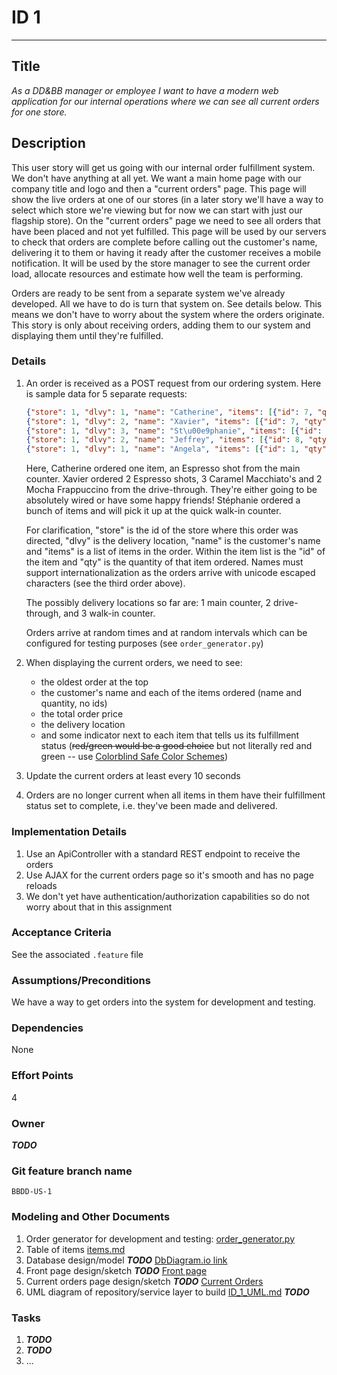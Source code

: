# ID 1
<hr>

## Title

*As a DD&BB manager or employee I want to have a modern web application for our internal operations where we can see all current orders for one store.*

## Description

This user story will get us going with our internal order fulfillment system.  We don't have anything at all yet.  We want a main home page with our company title and logo and then a "current orders" page.  This page will show the live orders at one of our stores (in a later story we'll have a way to select which store we're viewing but for now we can start with just our flagship store).  On the "current orders" page we need to see all orders that have been placed and not yet fulfilled.  This page will be used by our servers to check that orders are complete before calling out the customer's name, delivering it to them or having it ready after the customer receives a mobile notification.  It will be used by the store manager to see the current order load, allocate resources and estimate how well the team is performing.

Orders are ready to be sent from a separate system we've already developed.  All we have to do is turn that system on.  See details below.  This means we don't have to worry about the system where the orders originate.  This story is only about receiving orders, adding them to our system and displaying them until they're fulfilled.

### Details

1. An order is received as a POST request from our ordering system.  Here is sample data for 5 separate requests:
    ```json
    {"store": 1, "dlvy": 1, "name": "Catherine", "items": [{"id": 7, "qty": 1}]}
    {"store": 1, "dlvy": 2, "name": "Xavier", "items": [{"id": 7, "qty": 2}, {"id": 1, "qty": 3}, {"id": 4, "qty": 2}]}
    {"store": 1, "dlvy": 3, "name": "St\u00e9phanie", "items": [{"id": 5, "qty": 2}, {"id": 9, "qty": 1}, {"id": 10, "qty": 3}]}
    {"store": 1, "dlvy": 2, "name": "Jeffrey", "items": [{"id": 8, "qty": 3}, {"id": 7, "qty": 2}, {"id": 3, "qty": 1}]}
    {"store": 1, "dlvy": 1, "name": "Angela", "items": [{"id": 1, "qty": 2}, {"id": 11, "qty": 1}, {"id": 3, "qty": 1}, {"id": 16, "qty": 3}, {"id": 9, "qty": 2}]}
    ```
    Here, Catherine ordered one item, an Espresso shot from the main counter.  Xavier ordered 2 Espresso shots, 3 Caramel Macchiato's and 2 Mocha Frappuccino from the drive-through.  They're either going to be absolutely wired or have some happy friends!  Stéphanie ordered a bunch of items and will pick it up at the quick walk-in counter.

    For clarification, "store" is the id of the store where this order was directed, "dlvy" is the delivery location, "name" is the customer's name and "items" is a list of items in the order.  Within the item list is the "id" of the item and "qty" is the quantity of that item ordered.  Names must support internationalization as the orders arrive with unicode escaped characters (see the third order above).

    The possibly delivery locations so far are: 1 main counter, 2 drive-through, and 3 walk-in counter.

    Orders arrive at random times and at random intervals which can be configured for testing purposes (see `order_generator.py`)

2. When displaying the current orders, we need to see:
    - the oldest order at the top
    - the customer's name and each of the items ordered (name and quantity, no ids)
    - the total order price
    - the delivery location
    - and some indicator next to each item that tells us its fulfillment status (~~red/green would be a good choice~~ but not literally red and green -- use [Colorblind Safe Color Schemes](https://www.nceas.ucsb.edu/sites/default/files/2022-06/Colorblind%20Safe%20Color%20Schemes.pdf))

3. Update the current orders at least every 10 seconds

4. Orders are no longer current when all items in them have their fulfillment status set to complete, i.e. they've been made and delivered.

### Implementation Details

1. Use an ApiController with a standard REST endpoint to receive the orders
2. Use AJAX for the current orders page so it's smooth and has no page reloads
3. We don't yet have authentication/authorization capabilities so do not worry about that in this assignment

### Acceptance Criteria
See the associated `.feature` file

### Assumptions/Preconditions
We have a way to get orders into the system for development and testing.

### Dependencies
None

### Effort Points
4

### Owner
***TODO***

### Git feature branch name
`BBDD-US-1`

### Modeling and Other Documents

1. Order generator for development and testing: [order_generator.py](order_generator.py)
2. Table of items [items.md](items.md)
3. Database design/model ***TODO*** [DbDiagram.io link](#)
4. Front page design/sketch ***TODO*** [Front page](#)
5. Current orders page design/sketch ***TODO*** [Current Orders](#)
6. UML diagram of repository/service layer to build [ID_1_UML.md](#) ***TODO***

### Tasks

1. ***TODO***
2. ***TODO***
3. ...
